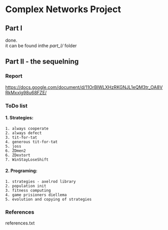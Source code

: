 
# Complex Networks Project
	
## Part I
done. <br>
it can be found inthe *part_I/* folder
	
	
## Part II - the sequelning
### Report
https://docs.google.com/document/d/11OrBlWLXHzRKGNJL1eQM3tr_OA8VRkMxxlg98u68FZE/


### ToDo list
#### 1. Strategies:
	
	1. always cooperate
	2. always defect
	3. tit-for-tat
	4. generous tit-for-tat
	5. joss
	6. ZDmen2
	6. ZDextort
	7. WinStayLoseShift
	
	
#### 2. Programing:
	1. strategies - axelrod library
	2. population init
	3. fitness computing
	4. game prisioners diellema
	5. evolution and copying of strategies
	
	
### References
references.txt


